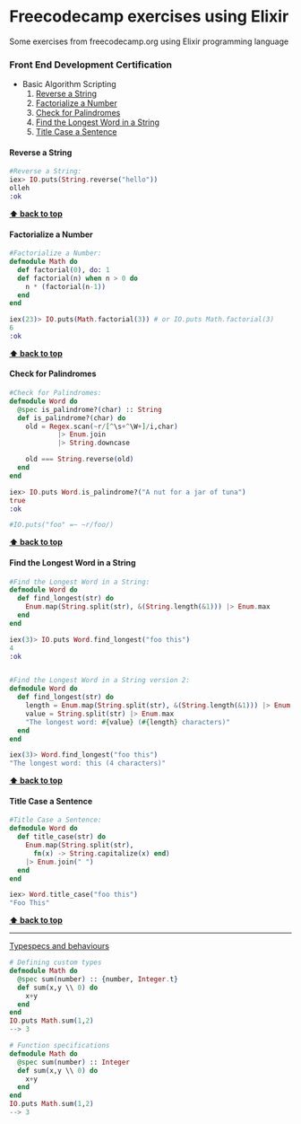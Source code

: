 # Freecodecamp exercises using Elixir
Some exercises from freecodecamp.org using Elixir programming language

### Front End Development Certification
  - Basic Algorithm Scripting
    1. [Reverse a String](#reverse-a-string)
    2. [Factorialize a Number](#factorialize-a-number)
    3. [Check for Palindromes](#check-for-palindromes)
    4. [Find the Longest Word in a String](#find-the-longest-word-in-a-string)
    5. [Title Case a Sentence](#title-case-a-sentence)

#### Reverse a String
```elixir
#Reverse a String:
iex> IO.puts(String.reverse("hello"))
olleh
:ok
```
**[⬆ back to top](#freecodecamp-exercises-using-elixir)**

#### Factorialize a Number
```elixir
#Factorialize a Number:
defmodule Math do
  def factorial(0), do: 1
  def factorial(n) when n > 0 do
    n * (factorial(n-1))
  end
end

iex(23)> IO.puts(Math.factorial(3)) # or IO.puts Math.factorial(3)
6
:ok
```
**[⬆ back to top](#front-end-development-certification)**

#### Check for Palindromes
```elixir
#Check for Palindromes:
defmodule Word do
  @spec is_palindrome?(char) :: String
  def is_palindrome?(char) do
    old = Regex.scan(~r/[^\s+^\W+]/i,char)
            |> Enum.join
            |> String.downcase

    old === String.reverse(old)
  end
end

iex> IO.puts Word.is_palindrome?("A nut for a jar of tuna")
true
:ok

#IO.puts("foo" =~ ~r/foo/)
```
**[⬆ back to top](#front-end-development-certification)**

#### Find the Longest Word in a String
```elixir
#Find the Longest Word in a String:
defmodule Word do
  def find_longest(str) do
    Enum.map(String.split(str), &(String.length(&1))) |> Enum.max
  end
end

iex(3)> IO.puts Word.find_longest("foo this")
4
:ok


#Find the Longest Word in a String version 2:
defmodule Word do
  def find_longest(str) do
    length = Enum.map(String.split(str), &(String.length(&1))) |> Enum.max
    value = String.split(str) |> Enum.max
    "The longest word: #{value} (#{length} characters)"
  end
end

iex(3)> Word.find_longest("foo this")
"The longest word: this (4 characters)"
```
**[⬆ back to top](#front-end-development-certification)**

#### Title Case a Sentence
```elixir
#Title Case a Sentence:
defmodule Word do
  def title_case(str) do
    Enum.map(String.split(str),
      fn(x) -> String.capitalize(x) end)
    |> Enum.join(" ")
  end
end

iex> Word.title_case("foo this")
"Foo This"
```
**[⬆ back to top](#front-end-development-certification)**


---
[Typespecs and behaviours](http://elixir-lang.github.io/getting-started/typespecs-and-behaviours.html)
```elixir
# Defining custom types
defmodule Math do
  @spec sum(number) :: {number, Integer.t}
  def sum(x,y \\ 0) do
    x+y
  end
end
IO.puts Math.sum(1,2)
--> 3

# Function specifications
defmodule Math do
  @spec sum(number) :: Integer
  def sum(x,y \\ 0) do
    x+y
  end
end
IO.puts Math.sum(1,2)
--> 3
```
